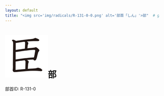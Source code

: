 ```yaml
---
layout: default
title: "<img src='img/radicals/R-131-0-0.png' alt='部首「しん」'>部"  # glyphをタイトルに使用
---
```


# <img src='img/radicals/R-131-0-0.png' alt='部首「しん」'>部
部首ID: R-131-0
